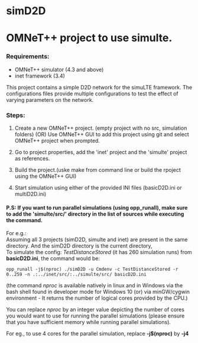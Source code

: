 # simD2D
<H1>OMNeT++ project to use simulte.</H1>

<H3>Requirements:</H3>

* OMNeT++ simulator (4.3 and above)
* inet framework (3.4)

This project contains a simple D2D network for the simuLTE framework. The configurations files provide multiple configurations to test the effect of varying parameters on the network.

<H3>Steps:</H3>

1. Create a new OMNeT++ project. (empty project with no src, simulation folders) (OR) Use OMNeT++ GUI to add this project using git and select OMNeT++ project when prompted.

2. Go to project properties, add the 'inet' project and the 'simulte' project as references.

3. Build the project.(uske make from command line or build the rpoject using the OMNeT++ GUI)

4. Start simulation using either of the provided INI files (basicD2D.ini or multiD2D.ini)

<H4>P.S: If you want to run parallel simulations (using opp_runall), make sure to add the 'simulte/src/' directory in the list of sources while executing the command.</H4>

For e.g.:  
Assuming all 3 projects (simD2D, simulte and inet) are present in the same directory. And the simD2D directory is the current directory,  
To simulate the config: _TestDistanceStored_ (it has 260 simulation runs) from __basicD2D.ini__, the command would be:

`opp_runall -j$(nproc) ./simD2D -u Cmdenv -c TestDistanceStored -r 0..259 -n .:../inet/src/:../simulte/src/ basicD2D.ini`

(the command _nproc_ is available natively in linux and in Windows via the bash shell found in developer mode for Windows 10 (or) via minGW/cygwin environment  - It returns the number of logical cores provided by the CPU.)  

You can replace _nproc_ by an integer value depicting the number of cores you would want to use for running the parallel simulations (please ensure that you have sufficient memory while running parallel simulations).

For eg., to use 4 cores for the parallel simulation, replace __-j$(nproc)__ by __-j4__

